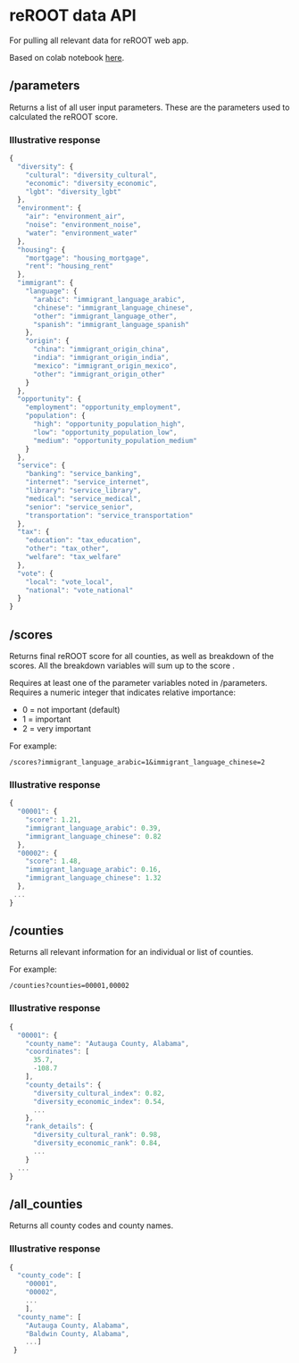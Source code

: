 # reROOT data API

For pulling all relevant data for reROOT web app.

Based on colab notebook [here](https://colab.research.google.com/drive/1lDnCKAO62lo14QebxrLzSishJpxop0oU).

## /parameters

Returns a list of all user input parameters. These are the parameters used to calculated the reROOT score.


### Illustrative response

```javascript
{
  "diversity": {
    "cultural": "diversity_cultural",
    "economic": "diversity_economic",
    "lgbt": "diversity_lgbt"
  },
  "environment": {
    "air": "environment_air",
    "noise": "environment_noise",
    "water": "environment_water"
  },
  "housing": {
    "mortgage": "housing_mortgage",
    "rent": "housing_rent"
  },
  "immigrant": {
    "language": {
      "arabic": "immigrant_language_arabic",
      "chinese": "immigrant_language_chinese",
      "other": "immigrant_language_other",
      "spanish": "immigrant_language_spanish"
    },
    "origin": {
      "china": "immigrant_origin_china",
      "india": "immigrant_origin_india",
      "mexico": "immigrant_origin_mexico",
      "other": "immigrant_origin_other"
    }
  },
  "opportunity": {
    "employment": "opportunity_employment",
    "population": {
      "high": "opportunity_population_high",
      "low": "opportunity_population_low",
      "medium": "opportunity_population_medium"
    }
  },
  "service": {
    "banking": "service_banking",
    "internet": "service_internet",
    "library": "service_library",
    "medical": "service_medical",
    "senior": "service_senior",
    "transportation": "service_transportation"
  },
  "tax": {
    "education": "tax_education",
    "other": "tax_other",
    "welfare": "tax_welfare"
  },
  "vote": {
    "local": "vote_local",
    "national": "vote_national"
  }
}
```

## /scores

Returns final reROOT score for all counties, as well as breakdown of the scores. All the breakdown variables will sum up to the score . 

Requires at least one of the parameter variables noted in /parameters. Requires a numeric integer that indicates relative importance: 
- 0 = not important (default)
- 1 = important
- 2 = very important 

For example:

```
/scores?immigrant_language_arabic=1&immigrant_language_chinese=2
```

### Illustrative response

```javascript
{
  "00001": {
    "score": 1.21,
    "immigrant_language_arabic": 0.39,
    "immigrant_language_chinese": 0.82
  },
  "00002": {
    "score": 1.48,
    "immigrant_language_arabic": 0.16,
    "immigrant_language_chinese": 1.32
  },
 ...
}
```

## /counties

Returns all relevant information for an individual or list of counties.

For example:

```
/counties?counties=00001,00002
```

### Illustrative response

```javascript
{
  "00001": {
    "county_name": "Autauga County, Alabama",
    "coordinates": [
      35.7,
      -108.7
    ],
    "county_details": {
      "diversity_cultural_index": 0.82,
      "diversity_economic_index": 0.54,
      ...
    },
    "rank_details": {
      "diversity_cultural_rank": 0.98,
      "diversity_economic_rank": 0.84,
      ...
    }
  ...
}
```

## /all_counties

Returns all county codes and county names.

### Illustrative response

```javascript
{
  "county_code": [
    "00001",
    "00002",
    ...
    ],
  "county_name": [
	"Autauga County, Alabama",
	"Baldwin County, Alabama",
	...]
 }
 ```
